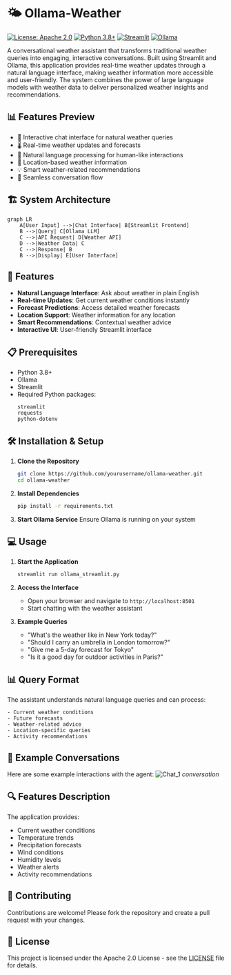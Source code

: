 # 🌤️ Ollama-Weather
[![License: Apache 2.0](https://img.shields.io/badge/License-Apache%202.0-blue.svg)](https://opensource.org/licenses/Apache-2.0)
[![Python 3.8+](https://img.shields.io/badge/python-3.8+-blue.svg)](https://www.python.org/downloads/)
[![Streamlit](https://img.shields.io/badge/Streamlit-FF4B4B?style=flat&logo=Streamlit&logoColor=white)](https://streamlit.io/)
[![Ollama](https://img.shields.io/badge/Ollama-AI-green)](https://ollama.ai/)


A conversational weather assistant that transforms traditional weather queries into engaging, interactive conversations. Built using Streamlit and Ollama, this application provides real-time weather updates through a natural language interface, making weather information more accessible and user-friendly. The system combines the power of large language models with weather data to deliver personalized weather insights and recommendations.

## 📊 Features Preview

- 💬 Interactive chat interface for natural weather queries
- 🌡️ Real-time weather updates and forecasts
- 🤖 Natural language processing for human-like interactions
- 📍 Location-based weather information
- 💡 Smart weather-related recommendations
- 🔄 Seamless conversation flow

## 🏗️ System Architecture

```mermaid
graph LR
    A[User Input] -->|Chat Interface| B[Streamlit Frontend]
    B -->|Query| C[Ollama LLM]
    C -->|API Request| D[Weather API]
    D -->|Weather Data| C
    C -->|Response| B
    B -->|Display| E[User Interface]
```

## 🚀 Features

- **Natural Language Interface**: Ask about weather in plain English
- **Real-time Updates**: Get current weather conditions instantly
- **Forecast Predictions**: Access detailed weather forecasts
- **Location Support**: Weather information for any location
- **Smart Recommendations**: Contextual weather advice
- **Interactive UI**: User-friendly Streamlit interface

## 📋 Prerequisites

- Python 3.8+
- Ollama
- Streamlit
- Required Python packages:
  ```
  streamlit
  requests
  python-dotenv
  ```

## 🛠️ Installation & Setup

1. **Clone the Repository**
   ```bash
   git clone https://github.com/yourusername/ollama-weather.git
   cd ollama-weather
   ```

2. **Install Dependencies**
   ```bash
   pip install -r requirements.txt
   ```

3000. **Start Ollama Service**
   Ensure Ollama is running on your system

## 💻 Usage

1. **Start the Application**
   ```bash
   streamlit run ollama_streamlit.py
   ```

2. **Access the Interface**
   - Open your browser and navigate to `http://localhost:8501`
   - Start chatting with the weather assistant

3. **Example Queries**
   - "What's the weather like in New York today?"
   - "Should I carry an umbrella in London tomorrow?"
   - "Give me a 5-day forecast for Tokyo"
   - "Is it a good day for outdoor activities in Paris?"

## 📊 Query Format

The assistant understands natural language queries and can process:
```text
- Current weather conditions
- Future forecasts
- Weather-related advice
- Location-specific queries
- Activity recommendations
```
## 💬 Example Conversations

Here are some example interactions with the agent:
![Chat_1](chat_1.png)
*conversation*

## 🔍 Features Description

The application provides:
- Current weather conditions
- Temperature trends
- Precipitation forecasts
- Wind conditions
- Humidity levels
- Weather alerts
- Activity recommendations

## 🤝 Contributing

Contributions are welcome! Please fork the repository and create a pull request with your changes.

## 📄 License

This project is licensed under the Apache 2.0 License - see the [LICENSE](LICENSE) file for details.
